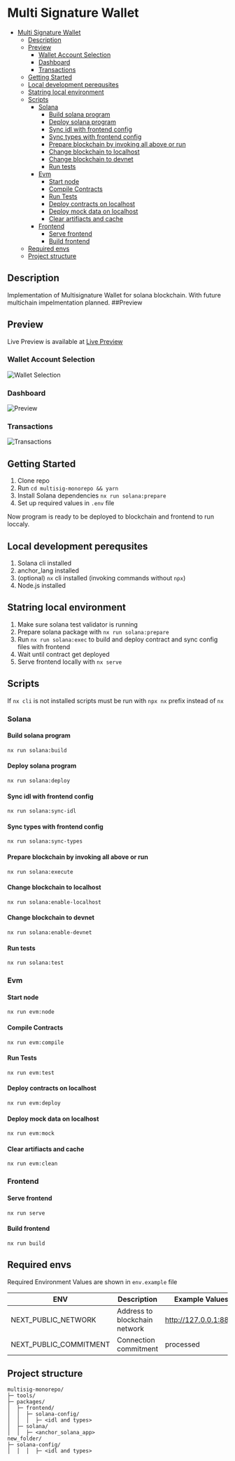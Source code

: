 # Multi Signature Wallet

- [Multi Signature Wallet](#multi-signature-wallet)
  - [Description](#description)
  - [Preview](#preview)
    - [Wallet Account Selection](#wallet-account-selection)
    - [Dashboard](#dashboard)
    - [Transactions](#transactions)
  - [Getting Started](#getting-started)
  - [Local development perequsites](#local-development-perequsites)
  - [Statring local environment](#statring-local-environment)
  - [Scripts](#scripts)
    - [Solana](#solana)
      - [Build solana program](#build-solana-program)
      - [Deploy solana program](#deploy-solana-program)
      - [Sync idl with frontend config](#sync-idl-with-frontend-config)
      - [Sync types with frontend config](#sync-types-with-frontend-config)
      - [Prepare blockchain by invoking all above or run](#prepare-blockchain-by-invoking-all-above-or-run)
      - [Change blockchain to localhost](#change-blockchain-to-localhost)
      - [Change blockchain to devnet](#change-blockchain-to-devnet)
      - [Run tests](#run-tests)
    - [Evm](#evm)
      - [Start node](#start-node)
      - [Compile Contracts](#compile-contracts)
      - [Run Tests](#run-tests-1)
      - [Deploy contracts on localhost](#deploy-contracts-on-localhost)
      - [Deploy mock data on localhost](#deploy-mock-data-on-localhost)
      - [Clear artifiacts and cache](#clear-artifiacts-and-cache)
    - [Frontend](#frontend)
      - [Serve frontend](#serve-frontend)
      - [Build frontend](#build-frontend)
  - [Required envs](#required-envs)
  - [Project structure](#project-structure)

## Description

Implementation of Multisignature Wallet for solana blockchain. With future multichain impelmentation planned.
##Preview

## Preview

Live Preview is available at [Live Preview](https://multisig-monorepo.vercel.app "Live Preview")

### Wallet Account Selection

![Wallet Selection](/preview/wallet_select.png?raw=true "Walllet Selection")

### Dashboard

![Preview](/preview/dashboard.png?raw=true "Dashboard")

### Transactions

![Transactions](/preview/transactions.png?raw=true "Transactions")

## Getting Started

1. Clone repo
2. Run `cd multisig-monorepo && yarn`
3. Install Solana dependencies `nx run solana:prepare`
4. Set up required values in `.env` file

Now program is ready to be deployed to blockchain and frontend to run loccaly.

## Local development perequsites

1. Solana cli installed
2. anchor_lang installed
3. (optional) `nx` cli installed (invoking commands without `npx`)
4. Node.js installed

## Statring local environment

1. Make sure solana test validator is running
2. Prepare solana package with `nx run solana:prepare`
3. Run `nx run solana:exec` to build and deploy contract and sync config files with frontend
4. Wait until contract get deployed
5. Serve frontend locally with `nx serve`

## Scripts

If `nx cli` is not installed scripts must be run with `npx nx` prefix instead of `nx`

### Solana

#### Build solana program

```
nx run solana:build
```

#### Deploy solana program

```
nx run solana:deploy
```

#### Sync idl with frontend config

```
nx run solana:sync-idl
```

#### Sync types with frontend config

```
nx run solana:sync-types
```

#### Prepare blockchain by invoking all above or run

```
nx run solana:execute
```

#### Change blockchain to localhost

```
nx run solana:enable-localhost
```

#### Change blockchain to devnet

```
nx run solana:enable-devnet
```

#### Run tests

```
nx run solana:test
```

### Evm

#### Start node

```
nx run evm:node
```

#### Compile Contracts

```
nx run evm:compile
```

#### Run Tests

```
nx run evm:test
```

#### Deploy contracts on localhost

```
nx run evm:deploy
```

#### Deploy mock data on localhost

```
nx run evm:mock
```

#### Clear artifiacts and cache

```
nx run evm:clean
```

### Frontend

#### Serve frontend

```
nx run serve
```

#### Build frontend

```
nx run build
```

## Required envs

Required Environment Values are shown in `env.example` file

| ENV                    | Description                   | Example Values        |
| ---------------------- | ----------------------------- | --------------------- |
| NEXT_PUBLIC_NETWORK    | Address to blockchain network | http://127.0.0.1:8899 |
| NEXT_PUBLIC_COMMITMENT | Connection commitment         | processed             |

## Project structure

```
multisig-monorepo/
├─ tools/
├─ packages/
│  ├─ frontend/
│  │  ├─ solana-config/
│  │  │  ├─ <idl and types>
│  ├─ solana/
│  │  ├─ <anchor_solana_app>
new_folder/
├─ solana-config/
│  │  │  ├─ <idl and types>
```
